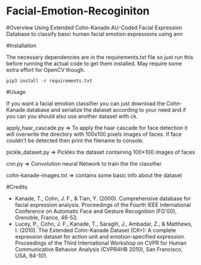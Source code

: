 # Facial-Emotion-Recoginiton

#Overview
Using Extended Cohn-Kanade AU-Coded Facial Expression Database to classify basic human facial emotion expressions using ann

#Installation

The necessary dependencies are in the requirements.txt file so just run this before running the actual code to get them installed. May require some extra effort for OpenCV though.

``
pip3 install -r requirements.txt
``

#Usage

If you want a facial emotion classifier you can just download the Cohn-Kanade database and serialize the dataset according to your need and if you can you should also use another dataset with ck.

apply_haar\_cascade.py => To apply the haar cascade for face detection it will overwrite the directory with 100x100 pixels images of faces. If face couldn't be detected then print the filename to console.

pickle_dataset.py => Pickles the dataset containing 100*100 images of faces

cnn.py => Convolution neural Network to train the the classifier 

cohn-kanade-images.txt => contains some basic info about the dataset

#Credits
- Kanade, T., Cohn, J. F., & Tian, Y. (2000). Comprehensive database for facial expression analysis. Proceedings of the Fourth IEEE International Conference on Automatic Face and Gesture Recognition (FG'00), Grenoble, France, 46-53.
- Lucey, P., Cohn, J. F., Kanade, T., Saragih, J., Ambadar, Z., & Matthews, I. (2010). The Extended Cohn-Kanade Dataset (CK+): A complete expression dataset for action unit and emotion-specified expression. Proceedings of the Third International Workshop on CVPR for Human Communicative Behavior Analysis (CVPR4HB 2010), San Francisco, USA, 94-101.
